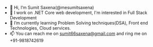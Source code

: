 - 👋 Hi, I’m Sumit Saxena(@mesumitsaxena)
- 👀 I work on .NET Core web development, I'm interested in Full Stack Development
- 🌱 I’m currently learning Problem Solving techniques(DSA), Front end Technologies, Cloud services.
- 📫 You can reach me on sumit66saxena@gmail.com and ring me on +91-9818742619

<!---
mesumitsaxena/mesumitsaxena is a ✨ special ✨ repository because its `README.md` (this file) appears on your GitHub profile.
You can click the Preview link to take a look at your changes.
--->
